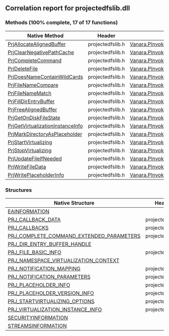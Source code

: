## Correlation report for projectedfslib.dll  
### Methods (100% complete, 17 of 17 functions)  
Native Method | Header | Managed Method  
--- | --- | ---  
[PrjAllocateAlignedBuffer](http://msdn2.microsoft.com/en-us/library/49B723CC-976D-44C6-91D9-0FB26CFD45CA) | projectedfslib.h | [Vanara.PInvoke.ProjectedFSLib.PrjAllocateAlignedBuffer](https://github.com/dahall/Vanara/search?l=C%23&q=PrjAllocateAlignedBuffer)  
[PrjClearNegativePathCache](http://msdn2.microsoft.com/en-us/library/90E37386-C647-476C-A53D-C479411DF8F9) | projectedfslib.h | [Vanara.PInvoke.ProjectedFSLib.PrjClearNegativePathCache](https://github.com/dahall/Vanara/search?l=C%23&q=PrjClearNegativePathCache)  
[PrjCompleteCommand](http://msdn2.microsoft.com/en-us/library/9A47FAB5-A085-41C9-861C-E74F2F5AF474) | projectedfslib.h | [Vanara.PInvoke.ProjectedFSLib.PrjCompleteCommand](https://github.com/dahall/Vanara/search?l=C%23&q=PrjCompleteCommand)  
[PrjDeleteFile](http://msdn2.microsoft.com/en-us/library/4F3529FC-5658-4768-AC72-29178C9595F0) | projectedfslib.h | [Vanara.PInvoke.ProjectedFSLib.PrjDeleteFile](https://github.com/dahall/Vanara/search?l=C%23&q=PrjDeleteFile)  
[PrjDoesNameContainWildCards](http://msdn2.microsoft.com/en-us/library/AE1896D4-0DFB-477F-ADD8-C6C14DAD27CD) | projectedfslib.h | [Vanara.PInvoke.ProjectedFSLib.PrjDoesNameContainWildCards](https://github.com/dahall/Vanara/search?l=C%23&q=PrjDoesNameContainWildCards)  
[PrjFileNameCompare](http://msdn2.microsoft.com/en-us/library/A20C2E31-918D-4AE8-9C54-D88BB5DC21E7) | projectedfslib.h | [Vanara.PInvoke.ProjectedFSLib.PrjFileNameCompare](https://github.com/dahall/Vanara/search?l=C%23&q=PrjFileNameCompare)  
[PrjFileNameMatch](http://msdn2.microsoft.com/en-us/library/2BE57189-0F68-4CCD-8796-964EFDE0A02E) | projectedfslib.h | [Vanara.PInvoke.ProjectedFSLib.PrjFileNameMatch](https://github.com/dahall/Vanara/search?l=C%23&q=PrjFileNameMatch)  
[PrjFillDirEntryBuffer](http://msdn2.microsoft.com/en-us/library/CBCB0A0E-9227-42EF-B747-62783400AD16) | projectedfslib.h | [Vanara.PInvoke.ProjectedFSLib.PrjFillDirEntryBuffer](https://github.com/dahall/Vanara/search?l=C%23&q=PrjFillDirEntryBuffer)  
[PrjFreeAlignedBuffer](http://msdn2.microsoft.com/en-us/library/EE5AC099-CB39-48B1-BB7B-8C9B436AA4A3) | projectedfslib.h | [Vanara.PInvoke.ProjectedFSLib.PrjFreeAlignedBuffer](https://github.com/dahall/Vanara/search?l=C%23&q=PrjFreeAlignedBuffer)  
[PrjGetOnDiskFileState](http://msdn2.microsoft.com/en-us/library/E302C472-1360-43D9-8AB9-26C93F97F00F) | projectedfslib.h | [Vanara.PInvoke.ProjectedFSLib.PrjGetOnDiskFileState](https://github.com/dahall/Vanara/search?l=C%23&q=PrjGetOnDiskFileState)  
[PrjGetVirtualizationInstanceInfo](http://msdn2.microsoft.com/en-us/library/0C04D13F-862C-4E4C-9BC1-13E6FAC86E99) | projectedfslib.h | [Vanara.PInvoke.ProjectedFSLib.PrjGetVirtualizationInstanceInfo](https://github.com/dahall/Vanara/search?l=C%23&q=PrjGetVirtualizationInstanceInfo)  
[PrjMarkDirectoryAsPlaceholder](http://msdn2.microsoft.com/en-us/library/6C92275E-B9A6-4556-A709-8EFBAEDB94B5) | projectedfslib.h | [Vanara.PInvoke.ProjectedFSLib.PrjMarkDirectoryAsPlaceholder](https://github.com/dahall/Vanara/search?l=C%23&q=PrjMarkDirectoryAsPlaceholder)  
[PrjStartVirtualizing](http://msdn2.microsoft.com/en-us/library/466347B7-1D7D-4C7D-B17C-1E5E1A2223C1) | projectedfslib.h | [Vanara.PInvoke.ProjectedFSLib.PrjStartVirtualizing](https://github.com/dahall/Vanara/search?l=C%23&q=PrjStartVirtualizing)  
[PrjStopVirtualizing](http://msdn2.microsoft.com/en-us/library/D01BF7C5-1EAC-446A-BCE5-A6EF46A5443D) | projectedfslib.h | [Vanara.PInvoke.ProjectedFSLib.PrjStopVirtualizing](https://github.com/dahall/Vanara/search?l=C%23&q=PrjStopVirtualizing)  
[PrjUpdateFileIfNeeded](http://msdn2.microsoft.com/en-us/library/182C9C5E-ABBC-4A7C-99E4-D019B7E237CE) | projectedfslib.h | [Vanara.PInvoke.ProjectedFSLib.PrjUpdateFileIfNeeded](https://github.com/dahall/Vanara/search?l=C%23&q=PrjUpdateFileIfNeeded)  
[PrjWriteFileData](http://msdn2.microsoft.com/en-us/library/A09D8E74-D574-41C6-A586-86E03839DA89) | projectedfslib.h | [Vanara.PInvoke.ProjectedFSLib.PrjWriteFileData](https://github.com/dahall/Vanara/search?l=C%23&q=PrjWriteFileData)  
[PrjWritePlaceholderInfo](http://msdn2.microsoft.com/en-us/library/EAEA2D05-2FCF-46A7-AEBD-9CF085D868E1) | projectedfslib.h | [Vanara.PInvoke.ProjectedFSLib.PrjWritePlaceholderInfo](https://github.com/dahall/Vanara/search?l=C%23&q=PrjWritePlaceholderInfo)  
### Structures  
Native Structure | Header | Managed Structure  
--- | --- | ---  
[EAINFORMATION](https://www.google.com/search?num=5&q=EAINFORMATION+site%3Amicrosoft.com) |  | [Vanara.PInvoke.ProjectedFSLib.PRJ_PLACEHOLDER_INFO.EAINFORMATION](https://github.com/dahall/Vanara/search?l=C%23&q=EAINFORMATION)  
[PRJ_CALLBACK_DATA](http://msdn2.microsoft.com/en-us/library/569204FF-97F5-4FE2-9885-94C88AB5A6FE) | projectedfslib.h | [Vanara.PInvoke.ProjectedFSLib.PRJ_CALLBACK_DATA](https://github.com/dahall/Vanara/search?l=C%23&q=PRJ_CALLBACK_DATA)  
[PRJ_CALLBACKS](http://msdn2.microsoft.com/en-us/library/2FFF6A39-92C0-4BD1-B293-AC5650B2575C) | projectedfslib.h | [Vanara.PInvoke.ProjectedFSLib.PRJ_CALLBACKS](https://github.com/dahall/Vanara/search?l=C%23&q=PRJ_CALLBACKS)  
[PRJ_COMPLETE_COMMAND_EXTENDED_PARAMETERS](http://msdn2.microsoft.com/en-us/library/1E13CED8-41DF-4206-AA60-751424424011) | projectedfslib.h | [Vanara.PInvoke.ProjectedFSLib.PRJ_COMPLETE_COMMAND_EXTENDED_PARAMETERS](https://github.com/dahall/Vanara/search?l=C%23&q=PRJ_COMPLETE_COMMAND_EXTENDED_PARAMETERS)  
[PRJ_DIR_ENTRY_BUFFER_HANDLE](https://www.google.com/search?num=5&q=PRJ_DIR_ENTRY_BUFFER_HANDLE+site%3Amicrosoft.com) |  | [Vanara.PInvoke.ProjectedFSLib.PRJ_DIR_ENTRY_BUFFER_HANDLE](https://github.com/dahall/Vanara/search?l=C%23&q=PRJ_DIR_ENTRY_BUFFER_HANDLE)  
[PRJ_FILE_BASIC_INFO](http://msdn2.microsoft.com/en-us/library/5B5D157E-DEAF-47F2-BDB2-2CF3D307CB7F) | projectedfslib.h | [Vanara.PInvoke.ProjectedFSLib.PRJ_FILE_BASIC_INFO](https://github.com/dahall/Vanara/search?l=C%23&q=PRJ_FILE_BASIC_INFO)  
[PRJ_NAMESPACE_VIRTUALIZATION_CONTEXT](https://www.google.com/search?num=5&q=PRJ_NAMESPACE_VIRTUALIZATION_CONTEXT+site%3Amicrosoft.com) |  | [Vanara.PInvoke.ProjectedFSLib.PRJ_NAMESPACE_VIRTUALIZATION_CONTEXT](https://github.com/dahall/Vanara/search?l=C%23&q=PRJ_NAMESPACE_VIRTUALIZATION_CONTEXT)  
[PRJ_NOTIFICATION_MAPPING](http://msdn2.microsoft.com/en-us/library/758E1ADB-8C16-46D9-B796-57C0B875790D) | projectedfslib.h | [Vanara.PInvoke.ProjectedFSLib.PRJ_NOTIFICATION_MAPPING](https://github.com/dahall/Vanara/search?l=C%23&q=PRJ_NOTIFICATION_MAPPING)  
[PRJ_NOTIFICATION_PARAMETERS](http://msdn2.microsoft.com/en-us/library/596DC712-C6DD-4834-9E0F-CA21B0BC3BB3) | projectedfslib.h | [Vanara.PInvoke.ProjectedFSLib.PRJ_NOTIFICATION_PARAMETERS](https://github.com/dahall/Vanara/search?l=C%23&q=PRJ_NOTIFICATION_PARAMETERS)  
[PRJ_PLACEHOLDER_INFO](http://msdn2.microsoft.com/en-us/library/84F510F6-7192-4B0D-A063-CE99B54ED7DD) | projectedfslib.h | [Vanara.PInvoke.ProjectedFSLib.PRJ_PLACEHOLDER_INFO](https://github.com/dahall/Vanara/search?l=C%23&q=PRJ_PLACEHOLDER_INFO)  
[PRJ_PLACEHOLDER_VERSION_INFO](http://msdn2.microsoft.com/en-us/library/4F2156AC-087B-4FF6-8566-25D9DC2A8C06) | projectedfslib.h | [Vanara.PInvoke.ProjectedFSLib.PRJ_PLACEHOLDER_VERSION_INFO](https://github.com/dahall/Vanara/search?l=C%23&q=PRJ_PLACEHOLDER_VERSION_INFO)  
[PRJ_STARTVIRTUALIZING_OPTIONS](http://msdn2.microsoft.com/en-us/library/5FF20B04-29A6-4310-ACD6-35E189B87C9E) | projectedfslib.h | [Vanara.PInvoke.ProjectedFSLib.PRJ_STARTVIRTUALIZING_OPTIONS](https://github.com/dahall/Vanara/search?l=C%23&q=PRJ_STARTVIRTUALIZING_OPTIONS)  
[PRJ_VIRTUALIZATION_INSTANCE_INFO](http://msdn2.microsoft.com/en-us/library/B6532FDF-F190-4C10-BF5C-96BDF477BB4A) | projectedfslib.h | [Vanara.PInvoke.ProjectedFSLib.PRJ_VIRTUALIZATION_INSTANCE_INFO](https://github.com/dahall/Vanara/search?l=C%23&q=PRJ_VIRTUALIZATION_INSTANCE_INFO)  
[SECURITYINFORMATION](https://www.google.com/search?num=5&q=SECURITYINFORMATION+site%3Amicrosoft.com) |  | [Vanara.PInvoke.ProjectedFSLib.PRJ_PLACEHOLDER_INFO.SECURITYINFORMATION](https://github.com/dahall/Vanara/search?l=C%23&q=SECURITYINFORMATION)  
[STREAMSINFORMATION](https://www.google.com/search?num=5&q=STREAMSINFORMATION+site%3Amicrosoft.com) |  | [Vanara.PInvoke.ProjectedFSLib.PRJ_PLACEHOLDER_INFO.STREAMSINFORMATION](https://github.com/dahall/Vanara/search?l=C%23&q=STREAMSINFORMATION)  
